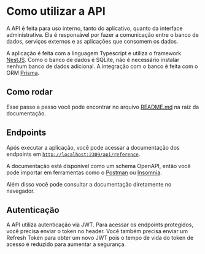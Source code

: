 # Como utilizar a API

A API é feita para uso interno, tanto do aplicativo, quanto da interface administrativa. Ela é responsável por fazer a comunicação entre o banco de dados, serviços externos e as aplicações que consomem os dados.

A aplicação é feita com a linguagem Typescript e utiliza o framework [NestJS](https://nestjs.com/). Como o banco de dados é SQLite, não é necessário instalar nenhum banco de dados adicional. A integração com o banco é feita com o ORM [Prisma](https://www.prisma.io/).

## Como rodar

Esse passo a passo você pode encontrar no arquivo [README.md](./README.md) na raiz da documentação.

## Endpoints

Após executar a aplicação, você pode acessar a documentação dos endpoints em [`http://localhost:2309/api/reference`](http://localhost:2309/api/reference).

A documentação está disponível como um schema OpenAPI, então você pode importar em ferramentas como o [Postman](https://www.postman.com/) ou [Insomnia](https://insomnia.rest/).

Além disso você pode consultar a documentação diretamente no navegador.

## Autenticação

A API utiliza autenticação via JWT. Para acessar os endpoints protegidos, você precisa enviar o token no header. Você também precisa enviar um Refresh Token para obter um novo JWT pois o tempo de vida do token de acesso é reduzido para aumentar a segurança.
